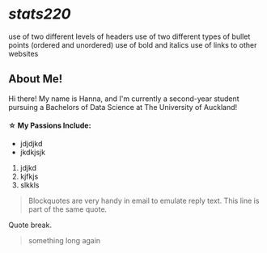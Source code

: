 # *stats220*
use of two different levels of headers
use of two different types of bullet points (ordered and unordered)
use of bold and italics
use of links to other websites

## About Me!

Hi there! My name is Hanna, and I'm currently a second-year student pursuing a Bachelors of Data Science at The University of Auckland! 

#### ☆ My Passions Include:

- jdjdjkd
- jkdkjsjk

1. jdjkd
2. kjfkjs
3. slkkls

> Blockquotes are very handy in email to emulate reply text.
> This line is part of the same quote.

Quote break.

> something long again 

[]()
![]()
